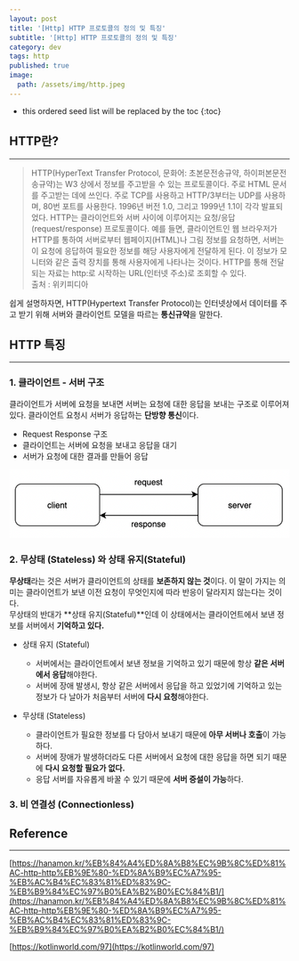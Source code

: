 ```yaml
---
layout: post
title: '[Http] HTTP 프로토콜의 정의 및 특징'
subtitle: '[Http] HTTP 프로토콜의 정의 및 특징'
category: dev
tags: http
published: true
image:
  path: /assets/img/http.jpeg
---
```


<!-- prettier-ignore -->
* this ordered seed list will be replaced by the toc 
{:toc}

## HTTP란?

---

> HTTP(HyperText Transfer Protocol, 문화어: 초본문전송규약, 하이퍼본문전송규약)는 W3 상에서 정보를 주고받을 수 있는 프로토콜이다. 주로 HTML 문서를 주고받는 데에 쓰인다. 주로 TCP를 사용하고 HTTP/3부터는 UDP를 사용하며, 80번 포트를 사용한다. 1996년 버전 1.0, 그리고 1999년 1.1이 각각 발표되었다.
> HTTP는 클라이언트와 서버 사이에 이루어지는 요청/응답(request/response) 프로토콜이다. 예를 들면, 클라이언트인 웹 브라우저가 HTTP를 통하여 서버로부터 웹페이지(HTML)나 그림 정보를 요청하면, 서버는 이 요청에 응답하여 필요한 정보를 해당 사용자에게 전달하게 된다. 이 정보가 모니터와 같은 출력 장치를 통해 사용자에게 나타나는 것이다.
> HTTP를 통해 전달되는 자료는 http:로 시작하는 URL(인터넷 주소)로 조회할 수 있다.  
> 출처 : 위키피디아

쉽게 설명하자면, HTTP(Hypertext Transfer Protocol)는 인터넷상에서 데이터를 주고 받기 위해 서버와 클라이언트 모델을 따르는 **통신규약**을 말한다.

## HTTP 특징

---

### 1. 클라이언트 - 서버 구조

클라이언트가 서버에 요청을 보내면 서버는 요청에 대한 응답을 보내는 구조로 이루어져있다. 클라이언트 요청시 서버가 응답하는 **단방향 통신**이다.

- Request Response 구조
- 클라이언트는 서버에 요청을 보내고 응답을 대기
- 서버가 요청에 대한 결과를 만들어 응답

![client-server](/assets/img/development/2022/10/20/client-server.png)

### 2. 무상태 (Stateless) 와 상태 유지(Stateful)

**무상태**라는 것은 서버가 클라이언트의 상태를 **보존하지 않는 것**이다. 이 말이 가지는 의미는 클라이언트가 보낸 이전 요청이 무엇인지에 따라 반응이 달라지지 않는다는 것이다.  
무상태의 반대가 **상태 유지(Stateful)**인데 이 상태에서는 클라이언트에서 보낸 정보를 서버에서 **기억하고 있다.**

- 상태 유지 (Stateful)

  - 서버에서는 클라이언트에서 보낸 정보을 기억하고 있기 때문에 항상 **같은 서버에서 응답**해야한다.
  - 서버에 장애 발생시, 항상 같은 서버에서 응답을 하고 있었기에 기억하고 있는 정보가 다 날아가 처음부터 서버에 **다시 요청**해야한다.

- 무상태 (Stateless)

  - 클라이언트가 필요한 정보를 다 담아서 보내기 때문에 **아무 서버나 호출**이 가능하다.
  - 서버에 장애가 발생하더라도 다른 서버에서 요청에 대한 응답을 하면 되기 때문에 **다시 요청할 필요가 없다.**
  - 응답 서버를 자유롭게 바꿀 수 있기 때문에 **서버 증설이 가능**하다.

### 3. 비 연결성 (Connectionless)

## Reference

---

[https://hanamon.kr/%EB%84%A4%ED%8A%B8%EC%9B%8C%ED%81%AC-http-http%EB%9E%80-%ED%8A%B9%EC%A7%95-%EB%AC%B4%EC%83%81%ED%83%9C-%EB%B9%84%EC%97%B0%EA%B2%B0%EC%84%B1/](https://hanamon.kr/%EB%84%A4%ED%8A%B8%EC%9B%8C%ED%81%AC-http-http%EB%9E%80-%ED%8A%B9%EC%A7%95-%EB%AC%B4%EC%83%81%ED%83%9C-%EB%B9%84%EC%97%B0%EA%B2%B0%EC%84%B1/)

[https://kotlinworld.com/97](https://kotlinworld.com/97)
